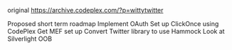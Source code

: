 original https://archive.codeplex.com/?p=wittytwitter

Proposed short term roadmap
Implement OAuth
Set up ClickOnce using CodePlex
Get MEF set up
Convert Twitter library to use Hammock
Look at Silverlight OOB

